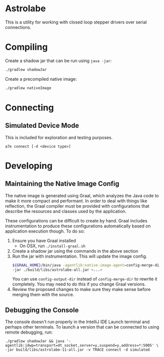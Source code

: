 # Astrolabe

This is a utility for working with closed loop stepper drivers
over serial connections.

# Compiling

Create a shadow jar that can be run using `java -jar`: 

```bash
./gradlew shadowJar
```

Create a precompiled native image:

```bash
./gradlew nativeImage
```

# Connecting

## Simulated Device Mode

This is included for exploration and testing purposes.

```
a7e connect [-d <device type>]
```

# Developing

## Maintaining the Native Image Config

The native image is generated using Graal, which analyzes the Java code to make it more compact and performant. In order
to deal with things like reflection, the Graal compiler must be provided with configurations that describe the resources
and classes used by the application.

These configurations can be difficult to create by hand. Graal includes instrumentation to produce these configurations
automatically based on application execution though. To do so:

1. Ensure you have Graal installed
   - On OSX, run `./install-graal.sh`
2. Create a shadow jar using the commands in the above section
3. Run the jar with instrumentation. This will update the image config.
   ```bash
   ${GRAAL_HOME}/bin/java -agentlib:native-image-agent=config-merge-dir=./src/main/resources/META-INF/native-image \
   -jar ./build/libs/astrolabe-all.jar <...>
   ```
   You can use `config-output-dir` instead of `config-merge-dir` to rewrite it completely. You may need to do this if 
   you change Graal versions.
4. Review the proposed changes to make sure they make sense before merging them with the source.

## Debugging the Console

The console doesn't run properly in the IntelliJ IDE Launch terminal and perhaps other terminals. To launch a version
that can be connected to using remote debugging, run:

```
./gradlew shadowJar && java '-agentlib:jdwp=transport=dt_socket,server=y,suspend=y,address=*:5005' \
-jar build/libs/astrolabe-11-all.jar -v TRACE connect -d simulated
```
